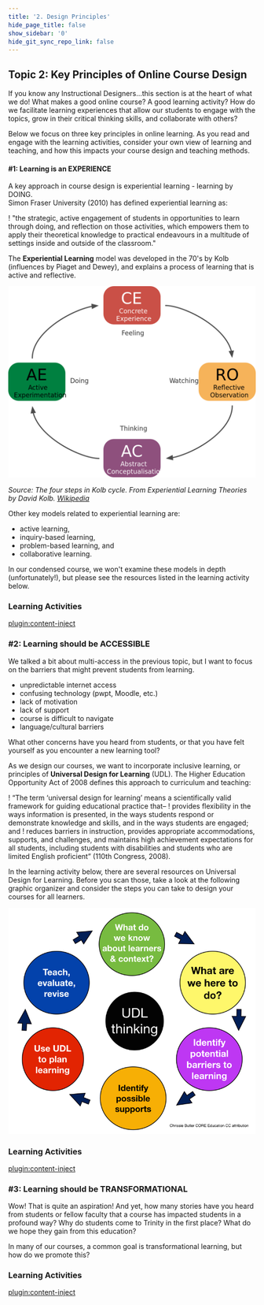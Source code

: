 ```yaml
---
title: '2. Design Principles'
hide_page_title: false
show_sidebar: '0'
hide_git_sync_repo_link: false
---
```

## Topic 2: Key Principles of Online Course Design

If you know any Instructional Designers...this section is at the heart of what we do!  What makes a good online course?  A good learning activity?  How do we facilitate learning experiences that allow our students to engage with the topics, grow in their critical thinking skills, and collaborate with others?

Below we focus on three key principles in online learning.  As you read and engage with the learning activities, consider your own view of learning and teaching, and how this impacts your course design and teaching methods.

#### #1: Learning is an EXPERIENCE
A key approach in course design is experiential learning - learning by DOING.  
Simon Fraser University (2010) has defined experiential learning as:

! "the strategic, active engagement of students in opportunities to learn through doing, and reflection on those activities, which empowers them to apply their theoretical knowledge to practical endeavours in a multitude of settings inside and outside of the classroom."

The **Experiential Learning** model was developed in the 70's by Kolb (influences by Piaget and Dewey), and explains a process of learning that is active and reflective.

![](1280px-The_Four_Steps_in_Kolb_Cycle.svg.png)

*Source: The four steps in Kolb cycle. From Experiential Learning Theories by David Kolb. [Wikipedia](https://en.wikipedia.org/wiki/File:The_Four_Steps_in_Kolb_Cycle.svg)*

Other key models related to experiential learning are:
- active learning,
- inquiry-based learning,
- problem-based learning, and
- collaborative learning.

In our condensed course, we won't examine these models in depth (unfortunately!), but please see the resources listed in the learning activity below.

### Learning Activities
[plugin:content-inject](../_1-5)

### #2: Learning should be ACCESSIBLE
We talked a bit about multi-access in the previous topic, but I want to focus on the barriers that might prevent students from learning.
- unpredictable internet access
- confusing technology (pwpt, Moodle, etc.)
- lack of motivation
- lack of support
- course is difficult to navigate
- language/cultural barriers

What other concerns have you heard from students, or that you have felt yourself as you encounter a new learning tool?

As we design our courses, we want to incorporate inclusive learning, or principles of **Universal Design for Learning** (UDL). The Higher Education Opportunity Act of 2008 defines this approach to curriculum and teaching:

! “The term ‘universal design for learning’ means a scientifically valid framework for guiding educational practice that–
! provides flexibility in the ways information is presented, in the ways students respond or demonstrate knowledge and skills, and in the ways students are engaged; and
! reduces barriers in instruction, provides appropriate accommodations, supports, and challenges, and maintains high achievement expectations for all students, including students with disabilities and students who are limited English proficient” (110th Congress, 2008).

In the learning activity below, there are several resources on Universal Design for Learning.  Before you scan those, take a look at the following graphic organizer and consider the steps you can take to design your courses for all learners.

![](udl-thinking-getting-started-001.jpg)


### Learning Activities
[plugin:content-inject](../_1-6)


### #3: Learning should be TRANSFORMATIONAL
Wow! That is quite an aspiration!  And yet, how many stories have you heard from students or fellow faculty that a course has impacted students in a profound way?  Why do students come to Trinity in the first place?  What do we hope they gain from this education?  

In many of our courses, a common goal is transformational learning, but how do we promote this?

### Learning Activities
[plugin:content-inject](../_1-7)
